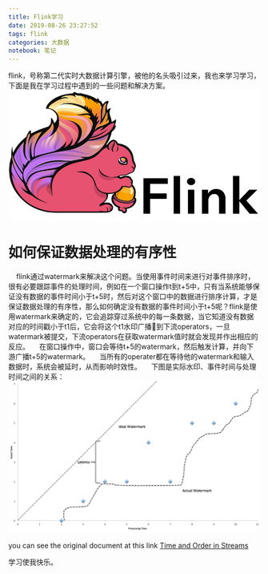 ```yaml
---
title: Flink学习
date: 2019-08-26 23:27:52
tags: flink
categories: 大数据
notebook: 笔记
---
```


flink，号称第二代实时大数据计算引擎，被他的名头吸引过来，我也来学习学习，下面是我在学习过程中遇到的一些问题和解决方案。
![Flink Logo](Flink学习/flink-header-logo.svg)
<!-- more -->

# 如何保证数据处理的有序性
&nbsp;&nbsp;&nbsp;&nbsp;flink通过watermark来解决这个问题。当使用事件时间来进行对事件排序时，很有必要跟踪事件的处理时间，例如在一个窗口操作t到t+5中，只有当系统能够保证没有数据的事件时间小于t+5时，然后对这个窗口中的数据进行排序计算，才是保证数据处理的有序性，那么如何确定没有数据的事件时间小于t+5呢？flink是使用watermark来确定的，它会追踪穿过系统中的每一条数据，当它知道没有数据对应的时间戳小于t1后，它会将这个t1水印广播📢到下流operators，一旦watermark被提交，下流operators在获取watermark值时就会发现并作出相应的反应。
&nbsp;&nbsp;&nbsp;&nbsp;在窗口操作中，窗口会等待t+5的watermark，然后触发计算，并向下游广播t+5的watermark。
&nbsp;&nbsp;&nbsp;&nbsp;当所有的operater都在等待他的watermark和输入数据时，系统会被延时，从而影响时效性。
&nbsp;&nbsp;&nbsp;&nbsp;下图是实际水印、事件时间与处理时间之间的关系：
![water_mark-event_time-process_time](Flink学习/water_mark-event_time-process_time.png)


you can see the original document at this link <a>[Time and Order in Streams](https://cwiki.apache.org/confluence/display/FLINK/Time+and+Order+in+Streams)</a>

学习使我快乐。